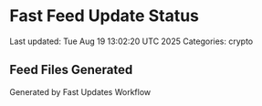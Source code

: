 # Fast Feed Update Status
Last updated: Tue Aug 19 13:02:20 UTC 2025
Categories: crypto

## Feed Files Generated

Generated by Fast Updates Workflow
